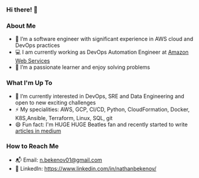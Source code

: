 ### Hi there! 👋


### About Me 
- 👨 I’m a software engineer with significant experience in AWS cloud and DevOps practices
- 💻 I am currently working as DevOps Automation Engineer at [Amazon Web Services](https://github.com/aws)
- 🌱 I’m a passionate learner and enjoy solving problems

### What I'm Up To
- 🔭 I’m currently interested in DevOps, SRE and Data Engineering and open to new exciting challenges
- ⚡ My specialities: AWS, GCP, CI/CD, Python, CloudFormation, Docker, K8S,Ansible, Terraform, Linux, SQL, git
- 😄 Fun fact: I'm HUGE HUGE Beatles fan and recently started to write [articles in medium](https://medium.com/the-beatles)

### How to Reach Me
- 📬 Email: n.bekenov01@gmail.com
- 👤 LinkedIn: https://www.linkedin.com/in/nathanbekenov/

<!---
### GitHub Stats 
![Sumit Mann's Github stats](https://github-readme-stats.vercel.app/api?username=NursultanBeken&show_icons=true&count_private=true&layout=compact&bg_color=45,23a6d5,23d5ab&title_color=fff&text_color=fff&icon_color=fff)
![Top Languages](https://github-readme-stats.vercel.app/api/top-langs/?username=NursultanBeken&layout=compact&theme=mediumcontrast&langs_count=10)
-->


